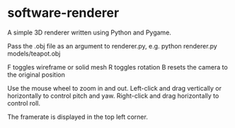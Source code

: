 software-renderer
=================

A simple 3D renderer written using Python and Pygame.

Pass the .obj file as an argument to renderer.py, e.g.
python renderer.py models/teapot.obj

F toggles wireframe or solid mesh
R toggles rotation
B resets the camera to the original position

Use the mouse wheel to zoom in and out.
Left-click and drag vertically or horizontally to control pitch and yaw.
Right-click and drag horizontally to control roll.

The framerate is displayed in the top left corner.
